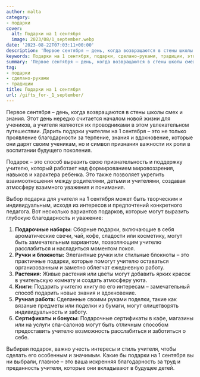 ```yaml
---
author: malta
category:
- подарки
cover:
  alt: Подарки на 1 сентября
  image: 2023/08/1_september.webp
date: '2023-08-22T07:03:11+00:00'
description: 'Первое сентября – день, когда возвращаются в стены школы смех и знания. Этот день нередко считается началом новой жизни для учеников, а учителя являются...'
keywords: Подарки на 1 сентября, подарки, сделано-руками, традиции, это, учителю, могут, сентября, учителя, которые, знания, день, вдохновение, подарок, способ, выразить, атмосферу, благодарность
summary: 'Первое сентября – день, когда возвращаются в стены школы смех и знания. Этот день нередко считается началом новой жизни для учеников, а учителя являются...'
tag:
- подарки
- сделано-руками
- традиции
title: Подарки на 1 сентября
url: /gifts_for-_1_september/
---
```


Первое сентября – день, когда возвращаются в стены школы смех и знания. Этот день нередко считается началом новой жизни для учеников, а учителя являются их проводниками в этом увлекательном путешествии. Дарить подарки учителям на 1 сентября – это не только проявление благодарности за терпение, знания и вдохновение, которые они дарят своим ученикам, но и символ признания важности их роли в воспитании будущего поколения.

Подарок – это способ выразить свою признательность и поддержку учителю, который работает над формированием мировоззрения, навыков и характера ребенка. Это также позволяет укрепить взаимоотношения между родителями, детьми и учителями, создавая атмосферу взаимного уважения и понимания.

Выбор подарка для учителя на 1 сентября может быть творческим и индивидуальным, исходя из интересов и предпочтений конкретного педагога. Вот несколько вариантов подарков, которые могут выразить глубокую благодарность и уважение:

1. **Подарочные наборы:** Сборные подарки, включающие в себя ароматические свечи, чай, кофе, сладости или косметику, могут быть замечательным вариантом, позволяющим учителю расслабиться и насладиться моментом покоя.
1. **Ручки и блокноты:** Элегантные ручки или стильные блокноты – это практичные подарки, которые помогут учителю оставаться организованным и заметно облегчат ежедневную работу.
1. **Растения:** Живые растения или цветы могут добавить ярких красок в учительскую комнату и создать атмосферу уюта.
1. **Книги:** Подарить учителю книгу по его интересам – замечательный способ подарить новые знания и вдохновение.
1. **Ручная работа:** Сделанные своими руками поделки, такие как вязаные предметы или поделки из бумаги, могут олицетворять индивидуальность и заботу.
1. **Сертификаты и бонусы:** Подарочные сертификаты в кафе, магазины или на услуги спа-салонов могут быть отличным способом предоставить учителю возможность расслабиться и заботиться о себе.

Выбирая подарок, важно учесть интересы и стиль учителя, чтобы сделать его особенным и значимым. Какие бы подарки на 1 сентября вы ни выбрали, главное – это ваша искренняя благодарность за труд и преданность учителя, которые они вкладывают в будущее детей.